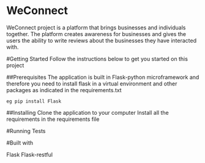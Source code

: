 # WeConnect
WeConnect project is a platform that brings businesses and individuals together. The platform creates awareness for businesses and gives the users the ability to write reviews about the businesses they have interacted with.

#Getting Started
Follow the instructions below to get you started on this project

##Prerequisites
The application is built in Flask-python microframework and therefore you need to install flask in a virtual environment and other packages as indicated in the requirements.txt
    
    eg pip install Flask

##Installing
Clone the application to your computer 
Install all the requirements in the requirements file


#Running Tests


#Built with

Flask
Flask-restful

